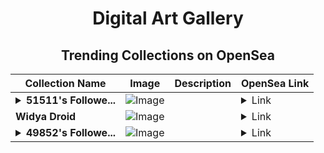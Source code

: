 <div align="center">

# Digital Art Gallery

## Trending Collections on OpenSea

| Collection Name                       | Image                                                                                     | Description                       | OpenSea Link                                                                                          |
|---------------------------------------|-------------------------------------------------------------------------------------------|-----------------------------------|--------------------------------------------------------------------------------------------------------|
| **<details><summary>51511's Followe...</summary>51511's Follower</details>** | ![Image](https://i.seadn.io/s/raw/files/19f9f090920392cc3650cbdf4361755b.png?w=500&auto=format?w=200&auto=format) |  | <details><summary>Link</summary>[51511's Follower](https://opensea.io/collection/51511-s-follower)</details> |
| **Widya Droid** | ![Image](https://i.seadn.io/s/raw/files/05316bb977b3c6d29bb8fd1e5a559b08.png?w=500&auto=format?w=200&auto=format) |  | <details><summary>Link</summary>[Widya Droid](https://opensea.io/collection/widya-droid)</details> |
| **<details><summary>49852's Followe...</summary>49852's Follower</details>** | ![Image](https://i.seadn.io/s/raw/files/19f9f090920392cc3650cbdf4361755b.png?w=500&auto=format?w=200&auto=format) |  | <details><summary>Link</summary>[49852's Follower](https://opensea.io/collection/49852-s-follower)</details> |

</div>